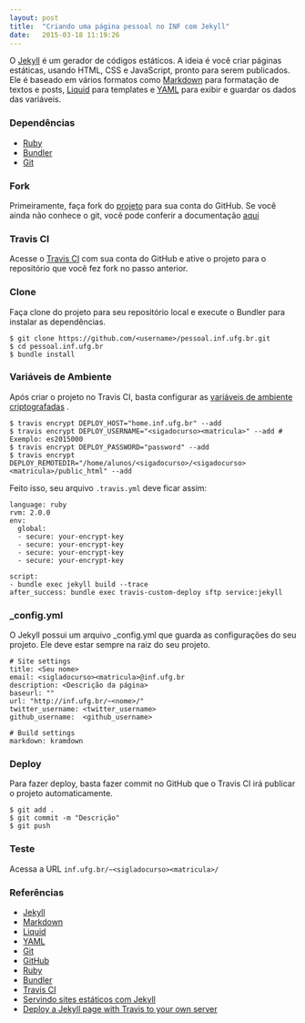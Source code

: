 ```yaml
---
layout: post
title:  "Criando uma página pessoal no INF com Jekyll"
date:   2015-03-18 11:19:26
---
```


O [Jekyll](http://jekyllrb.com) é um gerador de códigos estáticos. A ideia é você criar páginas estáticas, usando HTML, CSS e JavaScript, pronto para serem publicados. Ele é baseado em vários formatos como [Markdown](http://daringfireball.net/projects/markdown/) para formatação de textos e posts, [Liquid](http://liquidmarkup.org/) para templates e [YAML](http://yaml.org/) para exibir e guardar os dados das variáveis. 

### Dependências

* [Ruby](https://www.ruby-lang.org/)
* [Bundler](http://bundler.io/)
* [Git](http://git-scm.com/)

### Fork

Primeiramente, faça fork do [projeto](https://github.com/acfreitas/pessoal.inf.ufg.br)  para sua conta do GitHub. Se você ainda não conhece o git, você pode conferir a documentação [aqui](https://help.github.com/articles/fork-a-repo/)

### Travis CI

Acesse o [Travis CI](http://docs.travis-ci.com/user/getting-started/) com sua conta do GitHub e ative o projeto para o repositório que você fez fork no passo anterior. 

### Clone

Faça clone do projeto para seu repositório local e execute o Bundler para instalar as dependências.

    $ git clone https://github.com/<username>/pessoal.inf.ufg.br.git
    $ cd pessoal.inf.ufg.br
    $ bundle install

### Variáveis de Ambiente

Após criar o projeto no Travis CI, basta configurar as [variáveis de ambiente criptografadas](http://docs.travis-ci.com/user/build-configuration/#Secure-environment-variables) .

    $ travis encrypt DEPLOY_HOST="home.inf.ufg.br" --add
    $ travis encrypt DEPLOY_USERNAME="<sigadocurso><matricula>" --add # Exemplo: es2015000
    $ travis encrypt DEPLOY_PASSWORD="password" --add
    $ travis encrypt DEPLOY_REMOTEDIR="/home/alunos/<sigadocurso>/<sigadocurso><matricula>/public_html" --add

Feito isso, seu arquivo ```.travis.yml``` deve ficar assim: 

    language: ruby
    rvm: 2.0.0
    env:
      global:
      - secure: your-encrypt-key
      - secure: your-encrypt-key
      - secure: your-encrypt-key
      - secure: your-encrypt-key
    
    script:
    - bundle exec jekyll build --trace
    after_success: bundle exec travis-custom-deploy sftp service:jekyll

### _config.yml

O Jekyll possui um arquivo _config.yml que guarda as configurações do seu projeto. Ele deve estar sempre na raiz do seu projeto. 

    # Site settings
    title: <Seu nome>
    email: <sigladocurso><matricula>@inf.ufg.br
    description: <Descrição da página>
    baseurl: ""
    url: "http://inf.ufg.br/~<nome>/" 
    twitter_username: <twitter_username>
    github_username:  <github_username>

    # Build settings
    markdown: kramdown

### Deploy 

Para fazer deploy, basta fazer commit no GitHub que o Travis CI irá publicar o projeto automaticamente. 

    $ git add .
    $ git commit -m "Descrição" 
    $ git push

### Teste

Acessa a URL ```inf.ufg.br/~<sigladocurso><matricula>/```

### Referências 

* [Jekyll](http://jekyllrb.com/) 
* [Markdown](http://daringfireball.net/projects/markdown/)
* [Liquid](http://liquidmarkup.org/) 
* [YAML](http://yaml.org/)
* [Git](http://git-scm.com/)
* [GitHub](https://github.com/)
* [Ruby](https://www.ruby-lang.org/)
* [Bundler](http://bundler.io/)
* [Travis CI](https://travis-ci.org/) 
* [Servindo sites estáticos com Jekyll](http://tableless.com.br/jekyll-servindo-sites-estaticos/)
* [Deploy a Jekyll page with Travis to your own server](http://jens-na.github.io/2014/01/22/jekyll-deploy-own-server/)
